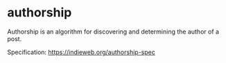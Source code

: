 # authorship
Authorship is an algorithm for discovering and determining the author of a post.

Specification: https://indieweb.org/authorship-spec
